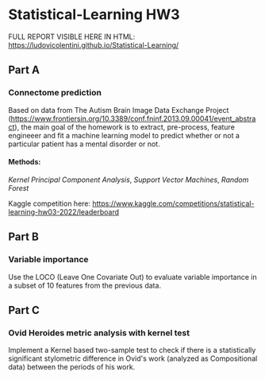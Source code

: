 # Statistical-Learning HW3

FULL REPORT VISIBLE HERE IN HTML: https://ludovicolentini.github.io/Statistical-Learning/ 

## Part A
### Connectome prediction
Based on data from The Autism Brain Image Data Exchange Project (https://www.frontiersin.org/10.3389/conf.fninf.2013.09.00041/event_abstract), the main goal of the homework is to extract, pre-process, feature engineeer and fit a machine learning model to predict whether or not a particular patient has a mental disorder or not.
#### Methods:
*Kernel Principal Component Analysis*, *Support Vector Machines*, *Random Forest*

Kaggle competition here: https://www.kaggle.com/competitions/statistical-learning-hw03-2022/leaderboard


## Part B
### Variable importance 
Use the LOCO (Leave One Covariate Out) to evaluate variable importance in a subset of 10 features from the previous data.


## Part C
### Ovid Heroides metric analysis with kernel test
Implement a Kernel based two-sample test to check if there is a statistically significant stylometric difference in Ovid's work (analyzed as Compositional data) between the periods of his work.

